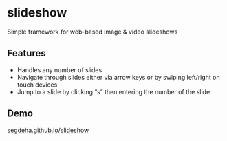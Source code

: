 # slideshow

Simple framework for web-based image &amp; video slideshows

## Features

- Handles any number of slides
- Navigate through slides either via arrow keys or by swiping left/right on touch devices
- Jump to a slide by clicking “s” then entering the number of the slide

## Demo

[segdeha.github.io/slideshow](https://segdeha.github.io/slideshow/)
